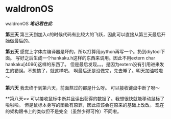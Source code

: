 waldronOS
=========

waldronOS
***笔记君在此***

**第三天**
第三天到加入c的时候代码有比较大的飞跃，因此可以直接从第三天最后开始做最后的。

**第五天**
感觉上字体库编译器是坏的，所以打算用python再写一个。扔到diytool下面。
写好之后生成一个hankaku.h这样的东西来调用。因此不用extern char hankaku[4096]这样的东西了。
但是最后发现。。。是因为extern没有引用进来发生的错误。不想搞了，就这样吧。
啊最后还是没做完，先去睡了。明天加油啦啦～

**第六天**
我去终于到第六天，前面熬过的都是什么呀。
可以接收键盘中断了呀～

**第八天××
可以接收鼠标中断并且读出获得的数据了。我想很快就能移动鼠标了啦啦啦。
但是鼠标本身写的函数有原罪，因此应该会在原来的基础上改改。
现在的架构跟书上的类似但不是完全（虽然少得可怜）不同啦。
